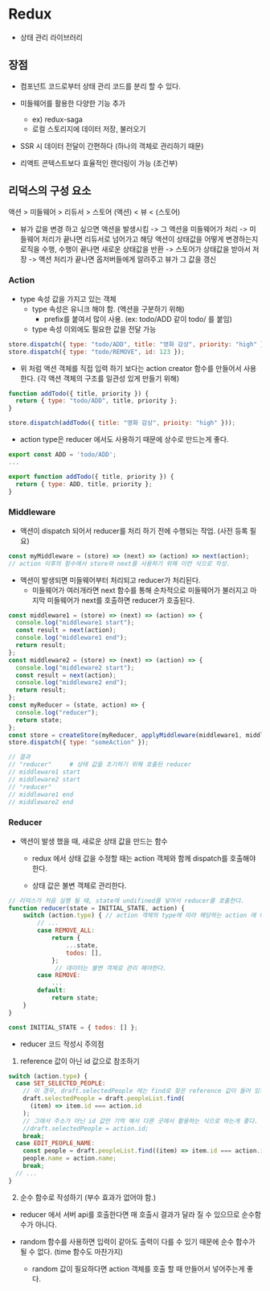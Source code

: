 # Redux

- 상태 관리 라이브러리

## 장점

- 컴포넌트 코드로부터 상태 관리 코드를 분리 할 수 있다.

- 미들웨어를 활용한 다양한 기능 추가

  - ex) redux-saga
  - 로컬 스토리지에 데이터 저장, 불러오기

- SSR 시 데이터 전달이 간편하다 (하나의 객체로 관리하기 때문)

- 리액트 콘텍스트보다 효율적인 랜더링이 가능 (조건부)

## 리덕스의 구성 요소

액션 > 미들웨어 > 리듀서 > 스토어
(액션) < 뷰 < (스토어)

- 뷰가 값을 변경 하고 싶으면 액션을 발생시킴
  -> 그 액션을 미들웨어가 처리
  -> 미들웨어 처리가 끝나면 리듀서로 넘어가고 해당 액션이 상태값을 어떻게 변경하는지 로직을 수행, 수행이 끝나면 새로운 상태값을 반환
  -> 스토어가 상태값을 받아서 저장
  -> 액션 처리가 끝나면 옵저버들에게 알려주고 뷰가 그 값을 갱신

### Action

- type 속성 값을 가지고 있는 객체
  - type 속성은 유니크 해야 함. (액션을 구분하기 위해)
    - prefix를 붙여서 많이 사용. (ex: todo/ADD 같이 todo/ 를 붙임)
  - type 속성 이외에도 필요한 값을 전달 가능

```javascript
store.dispatch({ type: "todo/ADD", title: "영화 감상", priority: "high" });
store.dispatch({ type: "todo/REMOVE", id: 123 });
```

- 위 처럼 액션 객체를 직접 입력 하기 보다는 action creator 함수를 만들어서 사용한다. (각 액션 객체의 구조를 일관성 있게 만들기 위해)

```javascript
function addTodo({ title, priority }) {
  return { type: "todo/ADD", title, priority };
}

store.dispatch(addTodo({ title: "영화 감상", prioity: "high" }));
```

- action type은 reducer 에서도 사용하기 때문에 상수로 만드는게 좋다.

```javascript
export const ADD = 'todo/ADD';
...

export function addTodo({ title, priority }) {
  return { type: ADD, title, priority };
}
```

### Middleware

- 액션이 dispatch 되어서 reducer를 처리 하기 전에 수행되는 작업. (사전 등록 필요)

```javascript
const myMiddleware = (store) => (next) => (action) => next(action);
// action 이후의 함수에서 store와 next를 사용하기 위해 이런 식으로 작성.
```

- 액션이 발생되면 미들웨어부터 처리되고 reducer가 처리된다.
  - 미들웨어가 여러개라면 next 함수를 통해 순차적으로 미들웨어가 불러지고 마지막 미들웨어가 next를 호출하면 reducer가 호출된다.

```javascript
const middleware1 = (store) => (next) => (action) => {
  console.log("middleware1 start");
  const result = next(action);
  console.log("middleware1 end");
  return result;
};
const middleware2 = (store) => (next) => (action) => {
  console.log("middleware2 start");
  const result = next(action);
  console.log("middleware2 end");
  return result;
};
const myReducer = (state, action) => {
  console.log("reducer");
  return state;
};
const store = createStore(myReducer, applyMiddleware(middleware1, middleware2));
store.dispatch({ type: "someAction" });

// 결과
// "reducer"     # 상태 값을 초기하기 위해 호출된 reducer
// middleware1 start
// middleware2 start
// "reducer"
// middleware1 end
// middleware2 end
```

### Reducer

- 액션이 발생 했을 때, 새로운 상태 값을 만드는 함수

  - redux 에서 상태 값을 수정할 때는 action 객체와 함께 dispatch를 호출해야 한다.

  - 상태 값은 불변 객체로 관리한다.

```javascript
// 리덕스가 처음 실행 될 때, state에 undifined를 넣어서 reducer를 호출한다.
function reducer(state = INITIAL_STATE, action) {
    switch (action.type) { // action 객체의 type에 따라 해당하는 action 에 대한 처리를 해주면 됨.
        // ...
        case REMOVE_ALL:
            return {
                ...state,
                todos: [],
            };
             // 데이터는 불변 객체로 관리 해야한다.
        case REMOVE:
            ...
        default:
            return state;
    }
}

const INITIAL_STATE = { todos: [] };
```

- reducer 코드 작성시 주의점

1. reference 값이 아닌 id 값으로 참조하기

```javascript
switch (action.type) {
  case SET_SELECTED_PEOPLE:
    // 이 경우, draft.selectedPeople 에는 find로 찾은 reference 값이 들어 있기 때문에 EDIT_PEOPLE_NAME 에서 수정이 실행되어도 draft.selectedPeople는 옛날 reference 값을 가지고 있어서 문제가 될 수 있다.
    draft.selectedPeople = draft.peopleList.find(
      (item) => item.id === action.id
    );
    // 그래서 주소가 아닌 id 값만 기억 해서 다른 곳에서 활용하는 식으로 하는게 좋다.
    //draft.selectedPeople = action.id;
    break;
  case EDIT_PEOPLE_NAME:
    const people = draft.peopleList.find((item) => item.id === action.id);
    people.name = action.name;
    break;
  // ...
}
```

2. 순수 함수로 작성하기 (부수 효과가 없어야 함.)

- reducer 에서 서버 api를 호출한다면 매 호출시 결과가 달라 질 수 있으므로 순수함수가 아니다.
- random 함수를 사용하면 입력이 같아도 출력이 다를 수 있기 때문에 순수 함수가 될 수 없다. (time 함수도 마찬가지)

  - random 값이 필요하다면 action 객체를 호출 할 때 만들어서 넣어주는게 좋다.
